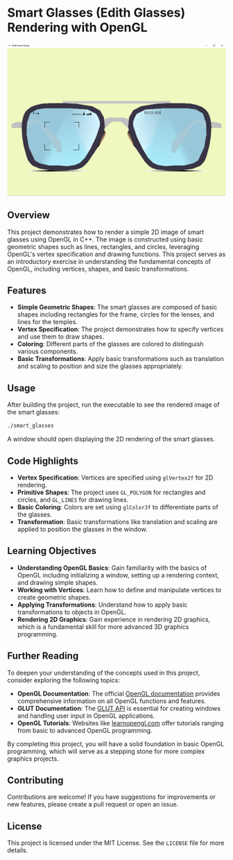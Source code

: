# Smart Glasses (Edith Glasses) Rendering with OpenGL
![Edith-Glasses](Edith_smart_glasses_rendered.bmp)
## Overview

This project demonstrates how to render a simple 2D image of smart glasses using OpenGL in C++. The image is constructed using basic geometric shapes such as lines, rectangles, and circles, leveraging OpenGL's vertex specification and drawing functions. This project serves as an introductory exercise in understanding the fundamental concepts of OpenGL, including vertices, shapes, and basic transformations.

## Features

- **Simple Geometric Shapes**: The smart glasses are composed of basic shapes including rectangles for the frame, circles for the lenses, and lines for the temples.
- **Vertex Specification**: The project demonstrates how to specify vertices and use them to draw shapes.
- **Coloring**: Different parts of the glasses are colored to distinguish various components.
- **Basic Transformations**: Apply basic transformations such as translation and scaling to position and size the glasses appropriately.

## Usage

After building the project, run the executable to see the rendered image of the smart glasses:
```sh
./smart_glasses
```

A window should open displaying the 2D rendering of the smart glasses.

## Code Highlights

- **Vertex Specification**: Vertices are specified using `glVertex2f` for 2D rendering.
- **Primitive Shapes**: The project uses `GL_POLYGON` for rectangles and circles, and `GL_LINES` for drawing lines.
- **Basic Coloring**: Colors are set using `glColor3f` to differentiate parts of the glasses.
- **Transformation**: Basic transformations like translation and scaling are applied to position the glasses in the window.

## Learning Objectives

- **Understanding OpenGL Basics**: Gain familiarity with the basics of OpenGL including initializing a window, setting up a rendering context, and drawing simple shapes.
- **Working with Vertices**: Learn how to define and manipulate vertices to create geometric shapes.
- **Applying Transformations**: Understand how to apply basic transformations to objects in OpenGL.
- **Rendering 2D Graphics**: Gain experience in rendering 2D graphics, which is a fundamental skill for more advanced 3D graphics programming.

## Further Reading

To deepen your understanding of the concepts used in this project, consider exploring the following topics:
- **OpenGL Documentation**: The official [OpenGL documentation](https://www.opengl.org/documentation/) provides comprehensive information on all OpenGL functions and features.
- **GLUT Documentation**: The [GLUT API](https://www.opengl.org/resources/libraries/glut/) is essential for creating windows and handling user input in OpenGL applications.
- **OpenGL Tutorials**: Websites like [learnopengl.com](https://learnopengl.com/) offer tutorials ranging from basic to advanced OpenGL programming.

By completing this project, you will have a solid foundation in basic OpenGL programming, which will serve as a stepping stone for more complex graphics projects.

## Contributing

Contributions are welcome! If you have suggestions for improvements or new features, please create a pull request or open an issue.

## License

This project is licensed under the MIT License. See the `LICENSE` file for more details.